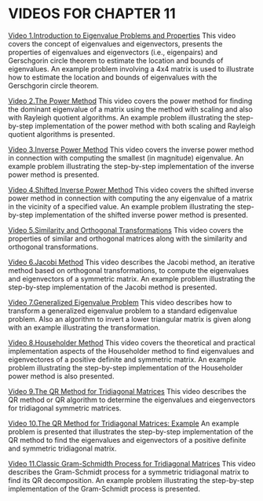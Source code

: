 #  VIDEOS FOR CHAPTER 11

[Video 1.Introduction to Eigenvalue Problems and Properties](https://youtu.be/4pE4CtG-2D8) This video covers the concept of eigenvalues and eigenvectors, presents the properties of eigenvalues and eigenvectors (i.e., eigenpairs) and Gerschgorin circle theorem to estimate the location and bounds of eigenvalues. An example problem involving a 4x4 matrix is used to illustrate how to estimate the location and bounds of eigenvalues with the Gerschgorin circle theorem.

[Video 2.The Power Method](https://youtu.be/V6vSIifZGZs) This video covers the power method for finding the dominant eigenvalue of a matrix using the method with scaling and also with Rayleigh quotient algorithms. An example problem illustrating the step-by-step implementation of the power method with both scaling and Rayleigh quotient algorithms is presented.

[Video 3.Inverse Power Method](https://youtu.be/Ymv0SXzaJRQ) This video covers the inverse power method in connection with computing the smallest (in magnitude) eigenvalue. An example problem illustrating the step-by-step implementation of the inverse power method is presented.

[Video 4.Shifted Inverse Power Method](https://youtu.be/YjRd8Hrr-0M) This video covers the shifted inverse power method in connection with computing the any eigenvalue of a matrix in the vicinity of a specified value. An example problem illustrating the step-by-step implementation of the shifted inverse power method is presented.

[Video 5.Similarity and Orthogonal Transformations](https://youtu.be/oQiqGDCYOYk) This video covers the properties of similar and orthogonal matrices along with the similarity and orthogonal transformations.

[Video 6.Jacobi Method](https://youtu.be/yIWfeX_XIWg) This video describes the Jacobi method, an iterative method based on orthogonal transformations, to compute the eigenvalues and eigenvectors of a symmetric matrix. An example problem illustrating the step-by-step implementation of the Jacobi method is presented.

[Video 7.Generalized Eigenvalue Problem](https://youtu.be/qPjVBkhFtY8) This video describes how to transform a generalized eigenvalue problem to a standard edigenvalue problem. Also an algorithm to invert a lower triangular  matrix is given along with an example illustrating the transformation.

[Video 8.Householder Method](https://youtu.be/emT-XepADq4) This video covers the theoretical and practical implementation aspects of the Householder method to find eigenvalues and eigenvectores of a positive definite and symmetric matrix. An example problem illustrating the step-by-step implementation of the Householder power method is also presented.

[Video 9.The QR Method for Tridiagonal Matrices](https://youtu.be/oFqoF9Wq-xI) This video describes the QR method or QR algorithm to determine the eigenvalues and eiegenvectors for tridiagonal symmetric matrices.

[Video 10.The QR Method for Tridiagonal Matrices: Example](https://youtu.be/zyH0W2NxaGU) An example problem is presented that illustrates the step-by-step implementation of the QR method to find the eigenvalues ​​and eigenvectors of a positive definite and symmetric tridiagonal matrix.

[Video 11.Classic Gram-Schmidth Process for Tridiagonal Matrices](https://youtu.be/9WR0Ov7Ffu4) This video describes the Gram-Schmidt process for a symmetric tridiagonal matrix to find its QR decomposition. An example problem illustrating the step-by-step implementation of the Gram-Schmidt process is presented.
